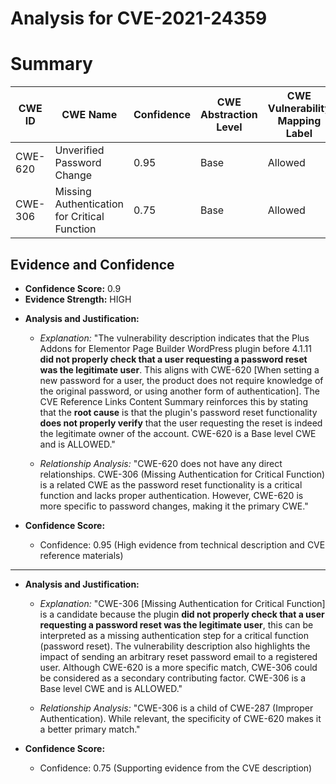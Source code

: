 # Analysis for CVE-2021-24359

# Summary
| CWE ID | CWE Name | Confidence | CWE Abstraction Level | CWE Vulnerability Mapping Label | CWE-Vulnerability Mapping Notes |
|---|---|---|---|---|---|
| CWE-620 | Unverified Password Change | 0.95 | Base | Allowed | Primary CWE |
| CWE-306 | Missing Authentication for Critical Function | 0.75 | Base | Allowed | Secondary Candidate |

## Evidence and Confidence

*   **Confidence Score:** 0.9
*   **Evidence Strength:** HIGH

- **Analysis and Justification:**  
  - *Explanation:* "The vulnerability description indicates that the Plus Addons for Elementor Page Builder WordPress plugin before 4.1.11 **did not properly check that a user requesting a password reset was the legitimate user**. This aligns with CWE-620 [When setting a new password for a user, the product does not require knowledge of the original password, or using another form of authentication]. The CVE Reference Links Content Summary reinforces this by stating that the **root cause** is that the plugin's password reset functionality **does not properly verify** that the user requesting the reset is indeed the legitimate owner of the account. CWE-620 is a Base level CWE and is ALLOWED."
  
  - *Relationship Analysis:* "CWE-620 does not have any direct relationships. CWE-306 (Missing Authentication for Critical Function) is a related CWE as the password reset functionality is a critical function and lacks proper authentication. However, CWE-620 is more specific to password changes, making it the primary CWE."

- **Confidence Score:**  
  - Confidence: 0.95 (High evidence from technical description and CVE reference materials)

---
- **Analysis and Justification:**  
  - *Explanation:* "CWE-306 [Missing Authentication for Critical Function] is a candidate because the plugin **did not properly check that a user requesting a password reset was the legitimate user**, this can be interpreted as a missing authentication step for a critical function (password reset). The vulnerability description also highlights the impact of sending an arbitrary reset password email to a registered user. Although CWE-620 is a more specific match, CWE-306 could be considered as a secondary contributing factor. CWE-306 is a Base level CWE and is ALLOWED."
  
  - *Relationship Analysis:* "CWE-306 is a child of CWE-287 (Improper Authentication). While relevant, the specificity of CWE-620 makes it a better primary match."

- **Confidence Score:**  
  - Confidence: 0.75 (Supporting evidence from the CVE description)